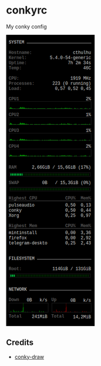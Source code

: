 # conkyrc
My conky config

![sample.png](/sample.png)

## Credits
* [conky-draw](https://github.com/fisadev/conky-draw)
